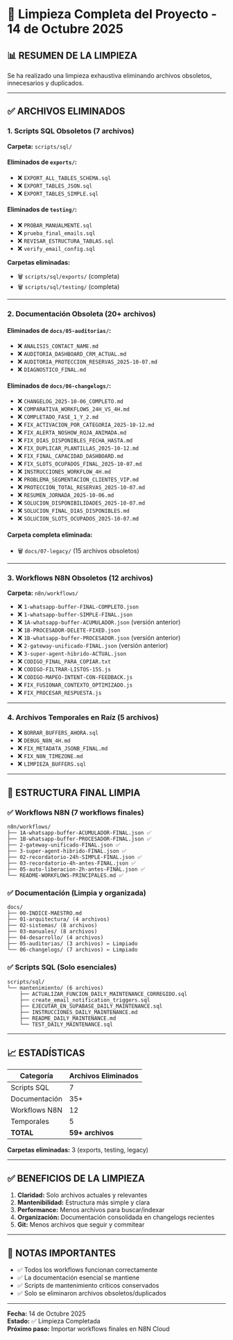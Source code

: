 # 🧹 Limpieza Completa del Proyecto - 14 de Octubre 2025

## 📊 RESUMEN DE LA LIMPIEZA

Se ha realizado una limpieza exhaustiva eliminando archivos obsoletos, innecesarios y duplicados.

---

## ✅ ARCHIVOS ELIMINADOS

### 1. Scripts SQL Obsoletos (7 archivos)
**Carpeta:** `scripts/sql/`

#### Eliminados de `exports/`:
- ❌ `EXPORT_ALL_TABLES_SCHEMA.sql`
- ❌ `EXPORT_TABLES_JSON.sql`
- ❌ `EXPORT_TABLES_SIMPLE.sql`

#### Eliminados de `testing/`:
- ❌ `PROBAR_MANUALMENTE.sql`
- ❌ `prueba_final_emails.sql`
- ❌ `REVISAR_ESTRUCTURA_TABLAS.sql`
- ❌ `verify_email_config.sql`

**Carpetas eliminadas:**
- 🗑️ `scripts/sql/exports/` (completa)
- 🗑️ `scripts/sql/testing/` (completa)

---

### 2. Documentación Obsoleta (20+ archivos)

#### Eliminados de `docs/05-auditorias/`:
- ❌ `ANALISIS_CONTACT_NAME.md`
- ❌ `AUDITORIA_DASHBOARD_CRM_ACTUAL.md`
- ❌ `AUDITORIA_PROTECCION_RESERVAS_2025-10-07.md`
- ❌ `DIAGNOSTICO_FINAL.md`

#### Eliminados de `docs/06-changelogs/`:
- ❌ `CHANGELOG_2025-10-06_COMPLETO.md`
- ❌ `COMPARATIVA_WORKFLOWS_24H_VS_4H.md`
- ❌ `COMPLETADO_FASE_1_Y_2.md`
- ❌ `FIX_ACTIVACION_POR_CATEGORIA_2025-10-12.md`
- ❌ `FIX_ALERTA_NOSHOW_ROJA_ANIMADA.md`
- ❌ `FIX_DIAS_DISPONIBLES_FECHA_HASTA.md`
- ❌ `FIX_DUPLICAR_PLANTILLAS_2025-10-12.md`
- ❌ `FIX_FINAL_CAPACIDAD_DASHBOARD.md`
- ❌ `FIX_SLOTS_OCUPADOS_FINAL_2025-10-07.md`
- ❌ `INSTRUCCIONES_WORKFLOW_4H.md`
- ❌ `PROBLEMA_SEGMENTACION_CLIENTES_VIP.md`
- ❌ `PROTECCION_TOTAL_RESERVAS_2025-10-07.md`
- ❌ `RESUMEN_JORNADA_2025-10-06.md`
- ❌ `SOLUCION_DISPONIBILIDADES_2025-10-07.md`
- ❌ `SOLUCION_FINAL_DIAS_DISPONIBLES.md`
- ❌ `SOLUCION_SLOTS_OCUPADOS_2025-10-07.md`

#### Carpeta completa eliminada:
- 🗑️ `docs/07-legacy/` (15 archivos obsoletos)

---

### 3. Workflows N8N Obsoletos (12 archivos)
**Carpeta:** `n8n/workflows/`

- ❌ `1-whatsapp-buffer-FINAL-COMPLETO.json`
- ❌ `1-whatsapp-buffer-SIMPLE-FINAL.json`
- ❌ `1A-whatsapp-buffer-ACUMULADOR.json` (versión anterior)
- ❌ `1B-PROCESADOR-DELETE-FIXED.json`
- ❌ `1B-whatsapp-buffer-PROCESADOR.json` (versión anterior)
- ❌ `2-gateway-unificado-FINAL.json` (versión anterior)
- ❌ `3-super-agent-hibrido-ACTUAL.json`
- ❌ `CODIGO_FINAL_PARA_COPIAR.txt`
- ❌ `CODIGO-FILTRAR-LISTOS-15S.js`
- ❌ `CODIGO-MAPEO-INTENT-CON-FEEDBACK.js`
- ❌ `FIX_FUSIONAR_CONTEXTO_OPTIMIZADO.js`
- ❌ `FIX_PROCESAR_RESPUESTA.js`

---

### 4. Archivos Temporales en Raíz (5 archivos)
- ❌ `BORRAR_BUFFERS_AHORA.sql`
- ❌ `DEBUG_N8N_4H.md`
- ❌ `FIX_METADATA_JSONB_FINAL.md`
- ❌ `FIX_N8N_TIMEZONE.md`
- ❌ `LIMPIEZA_BUFFERS.sql`

---

## 📂 ESTRUCTURA FINAL LIMPIA

### ✅ Workflows N8N (7 workflows finales)
```
n8n/workflows/
├── 1A-whatsapp-buffer-ACUMULADOR-FINAL.json ✅
├── 1B-whatsapp-buffer-PROCESADOR-FINAL.json ✅
├── 2-gateway-unificado-FINAL.json ✅
├── 3-super-agent-hibrido-FINAL.json ✅
├── 02-recordatorio-24h-SIMPLE-FINAL.json ✅
├── 03-recordatorio-4h-antes-FINAL.json ✅
├── 05-auto-liberacion-2h-antes-FINAL.json ✅
└── README-WORKFLOWS-PRINCIPALES.md ✅
```

### ✅ Documentación (Limpia y organizada)
```
docs/
├── 00-INDICE-MAESTRO.md
├── 01-arquitectura/ (4 archivos)
├── 02-sistemas/ (8 archivos)
├── 03-manuales/ (8 archivos)
├── 04-desarrollo/ (4 archivos)
├── 05-auditorias/ (3 archivos) ← Limpiado
└── 06-changelogs/ (7 archivos) ← Limpiado
```

### ✅ Scripts SQL (Solo esenciales)
```
scripts/sql/
└── mantenimiento/ (6 archivos)
    ├── ACTUALIZAR_FUNCION_DAILY_MAINTENANCE_CORREGIDO.sql
    ├── create_email_notification_triggers.sql
    ├── EJECUTAR_EN_SUPABASE_DAILY_MAINTENANCE.sql
    ├── INSTRUCCIONES_DAILY_MAINTENANCE.md
    ├── README_DAILY_MAINTENANCE.md
    └── TEST_DAILY_MAINTENANCE.sql
```

---

## 📈 ESTADÍSTICAS

| Categoría | Archivos Eliminados |
|-----------|-------------------|
| Scripts SQL | 7 |
| Documentación | 35+ |
| Workflows N8N | 12 |
| Temporales | 5 |
| **TOTAL** | **59+ archivos** |

**Carpetas eliminadas:** 3 (exports, testing, legacy)

---

## ✅ BENEFICIOS DE LA LIMPIEZA

1. **Claridad:** Solo archivos actuales y relevantes
2. **Mantenibilidad:** Estructura más simple y clara
3. **Performance:** Menos archivos para buscar/indexar
4. **Organización:** Documentación consolidada en changelogs recientes
5. **Git:** Menos archivos que seguir y commitear

---

## 📝 NOTAS IMPORTANTES

- ✅ Todos los workflows funcionan correctamente
- ✅ La documentación esencial se mantiene
- ✅ Scripts de mantenimiento críticos conservados
- ✅ Solo se eliminaron archivos obsoletos/duplicados

---

**Fecha:** 14 de Octubre 2025  
**Estado:** ✅ Limpieza Completada  
**Próximo paso:** Importar workflows finales en N8N Cloud

